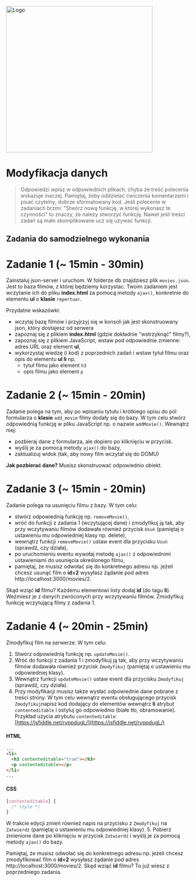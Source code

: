 <img alt="Logo" src="http://coderslab.pl/svg/logo-coderslab.svg" width="400">

# Modyfikacja danych

> Odpowiedzi wpisz w odpowiednich plikach, chyba że treść polecenia wskazuje inaczej.
Pamiętaj, żeby oddzielać ćwiczenia komentarzami i pisać czytelny, dobrze sformatowany kod.
Jeśli  polecenie w zadaniach brzmi: "Stwórz nową funkcję, w której wykonasz te czynności" to znaczy, że
należy stworzyć funkcję. Nawet jeśli treści zadań są mało skomplikowane
ucz się używać funkcji.


## Zadania do samodzielnego wykonania


# Zadanie 1 (~ 15min - 30min)

Zainstaluj json-server i uruchom.
W folderze db znajdziesz plik ```movies.json```. Jest to baza filmów, z której będziemy korzystac. Twoim zadaniem jest wczytanie ich do pliku **index.html** za pomocą metody ```ajax()```, konkretnie do elementu **ul** o **klasie** ```repertuar```.

Przydatne wskazówki:
* wczytaj bazę filmów i przyjrzyj się w konsoli jak jest skonstruowany json, który dostajesz od serwera
* zapoznaj się z plikiem **index.html** (gdzie dokładnie "wstrzyknąć" filmy?),
* zapoznaj się z plikiem JavaScript, wstaw pod odpowiednie zmienne: adres URL oraz element **ul**,
* wykorzystaj wiedzę (i kod) z poprzednich zadań i wstaw tytuł filmu oraz opis do elementu **ul li** np.
    * tytuł filmu jako element ```h3```
    * opis filmu jako element ```p```

# Zadanie 2 (~ 15min - 20min)

Zadanie polega na tym, aby po wpisaniu tytułu i krótkiego opisu do pól formularza o **klasie** ```add_movie``` filmy dodały się do bazy. W tym celu stwórz odpowiednią funkcję w pliku JavaScript np. o nazwie ```addMovie()```. Wewnątrz niej:
* pozbieraj dane z formularza, ale dopiero po kliknięciu w przycisk.
* wyślij je za pomocą metody ```ajax()``` do bazy,
* zaktualizuj widok (tak, aby nowy film wczytał się do DOMU)

**Jak pozbierać dane?**
Musisz skonstruować odpowiednio obiekt.


# Zadanie 3 (~ 15min - 20min)

Zadanie polega na usunięciu filmu z bazy. W tym celu:
* stwórz odpowiednią funkcję np. ```removeMovie()```,
* wróć do funkcji z zadania 1 (wczytującej dane) i zmodyfikuj ją tak, aby przy wczytywaniu filmów dodawała również przycisk ```Usuń``` (pamiętaj o ustawieniu mu odpowiedniej klasy np. delete),
* wewnątrz funkcji ```removeMovie()``` ustaw event dla przycisku ```Usuń``` (sprawdź, czy działa),
* po uruchomieniu eventu wywołaj metodę ```ajax()``` z odpowiednimi ustawieniami do usunięcia określonego filmu,
* pamiętaj, że musisz odwołać się do konkretnego adresu np. jeżeli chcesz usunąć film o **id=2** wysyłasz żądanie pod adres http://localhost:3000/movies/2.

Skąd wziąć **id** filmu? Każdemu elementowi listy dodaj **id** (do tagu **li**). Weźmiesz je z danych zwróconych przy wczytywaniu filmów. Zmodyfikuj funkcję wczytującą filmy z zadania 1.

# Zadanie 4 (~ 20min - 25min)

Zmodyfikuj film na serwerze. W tym celu:
1. Stwórz odpowiednią funkcję np. ```updateMovie()```.
2. Wróć do funkcji z zadania 1 i zmodyfikuj ją tak, aby przy wczytywaniu filmów dodawała również przycisk ```Zmodyfikuj```  (pamiętaj o ustawieniu mu odpowiedniej klasy).
3. Wewnątrz funkcji ```updateMovie()``` ustaw event dla przycisku ```Zmodyfikuj``` (sprawdź, czy działa).
4. Przy modyfikacji musisz także wysłać odpowiednie dane pobrane z treści strony. W tym celu wewnątrz eventu obsługującego przycisk ```Zmodyfikuj```napisz kod dodający do elementów wewnątrz **li** atrybut ```contenteditable``` i ostyluj go odpowiednio (białe tło, obramowanie).
Przykład użycia atrybutu ```contenteditable```: [https://jsfiddle.net/rvppdugL/](https://jsfiddle.net/rvppdugL/)
#### HTML
```html
...
<li>
  <h3 contenteditable="true"></h3>
  <p contenteditable></p>
</li>
...
```
#### CSS
```css
[contenteditable] {
  /* style */
}
```
W trakcie edycji zmień również napis na przycisku z ```Zmodyfikuj``` na ```Zatwierdź``` (pamiętaj o ustawieniu mu odpowiedniej klasy).
5. Pobierz zmienione dane po kliknięciu w przycisk ```Zatwierdź``` i wyślij je za pomocą metody ```ajax()``` do bazy.

Pamiętaj, że musisz odwołać się do konkretnego adresu np. jeżeli chcesz zmodyfikować film o **id=2** wysyłasz żądanie pod adres http://localhost:3000/movies/2. Skąd wziąć **id** filmu? To już wiesz z poprzedniego zadania.
